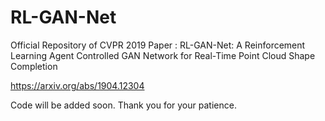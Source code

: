 # RL-GAN-Net
Official Repository of CVPR 2019 Paper : RL-GAN-Net: A Reinforcement Learning Agent Controlled GAN Network for Real-Time Point Cloud Shape Completion


https://arxiv.org/abs/1904.12304

Code will be added soon. Thank you for your patience. 
